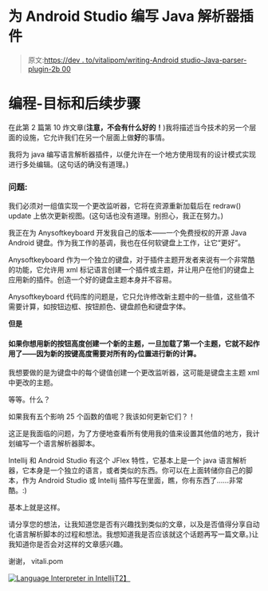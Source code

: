 # 为 Android Studio 编写 Java 解析器插件

> 原文:[https://dev . to/vitalipom/writing-Android studio-Java-parser-plugin-2b 00](https://dev.to/vitalipom/writing-androidstudio-java-parser-plugin-2b00)

# [](#programming-goals-and-next-steps)编程-目标和后续步骤

在此第 2 篇第 10 炸文章(**注意，不会有什么好的！**)我将描述当今技术的另一个层面的设施，它允许我们在另一个层面上做**好**的事情。

我将为 java 编写语言解析器插件，以便允许在一个地方使用现有的设计模式实现进行多处编辑。(这句话的确没有道理。)

### [](#problem)问题:

我们必须对一组值实现一个更改监听器，它将在资源重新加载后在 redraw() update 上依次更新视图。(这句话也没有道理。别担心，我正在努力。)

我正在为 Anysoftkeyboard 开发我自己的版本——一个免费授权的开源 Java Android 键盘。作为我工作的基调，我也在任何软键盘上工作，让它“更好”。

Anysoftkeyboard 作为一个独立的键盘，对于插件主题开发者来说有一个非常酷的功能，它允许用 xml 标记语言创建一个插件或主题，并让用户在他们的键盘上应用新的插件。创造一个好的键盘主题本身并不容易。

Anysoftkeyboard 代码库的问题是，它只允许修改新主题中的一些值，这些值不需要计算，如按钮边框、按钮颜色、键盘颜色和键盘字体。

**但是**

#### [](#if-you-want-to-create-a-new-theme-with-new-button-height-it-wont-work-once-1st-theme-loaded-since-new-key-height-requires-new-calculation-for-all-raw-y-endraw-positions)如果你想用新的按钮高度创建一个新的主题，一旦加载了第一个主题，它就不起作用了——因为新的按键高度需要对所有的`y`位置进行新的计算。

我想要做的是为键盘中的每个键值创建一个更改监听器，这可能是键盘主主题 xml 中更改的主题。

等等。什么？

如果我有五个影响 25 个函数的值呢？我该如何更新它们？！

这正是我面临的问题，为了方便地查看所有使用我的值来设置其他值的地方，我计划编写一个语言解析器脚本。

Intellij 和 Android Studio 有这个 JFlex 特性，它基本上是一个 java 语言解析器，它本身是一个独立的语言，或者类似的东西。你可以在上面转储你自己的脚本，作为 Android Studio 或 Intellij 插件写在里面，瞧，你有东西了......非常酷。:)

基本上就是这样。

请分享您的想法，让我知道您是否有兴趣找到类似的文章，以及是否值得分享自动化语言解析脚本的过程和想法。我想知道我是否应该就这个话题再写一篇文章。)让我知道你是否会对这样的文章感兴趣。

谢谢，
vitali.pom

[![Language Interpreter in Intellij](../Images/f380095c43e99fc10ae902dca3106b18.png)T2】](https://res.cloudinary.com/practicaldev/image/fetch/s--V4IWCAy1--/c_limit%2Cf_auto%2Cfl_progressive%2Cq_auto%2Cw_880/https://confluence.jetbrains.com/download/attachments/49459812/generated_parser.png)